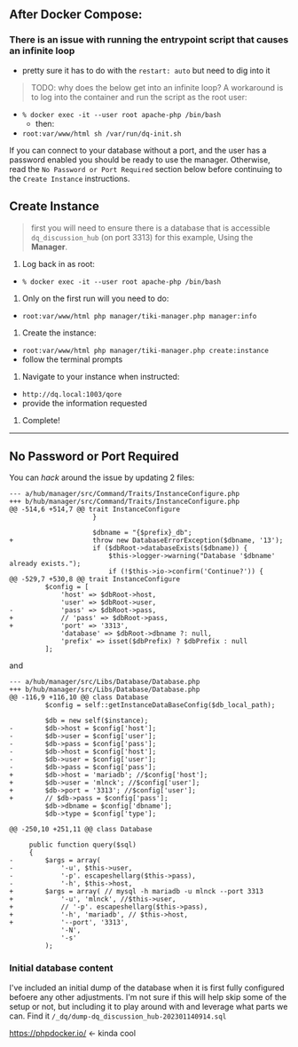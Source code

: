 ## After Docker Compose:
### There is an issue with running the entrypoint script that causes an infinite loop
- pretty sure it has to do with the `restart: auto` but need to dig into it
> TODO: why does the below get into an infinite loop?
A workaround is to log into the container and run the script as the root user:
- `% docker exec -it --user root apache-php /bin/bash`
  - then:
- `root:var/www/html sh /var/run/dq-init.sh`

If you can connect to your database without a port, and the user has a password enabled you should be ready to use the manager.
Otherwise, read the `No Password or Port Required` section below before continuing to the `Create Instance` instructions.

## Create Instance
> first you will need to ensure there is a database that is accessible `dq_discussion_hub` \(on port 3313) for this example,
Using the **Manager**.
1. Log back in as root:
  - `% docker exec -it --user root apache-php /bin/bash` 
1. Only on the first run will you need to do:
  - `root:var/www/html php manager/tiki-manager.php manager:info`
1. Create the instance:
  - `root:var/www/html php manager/tiki-manager.php create:instance`
  - follow the terminal prompts
1. Navigate to your instance when instructed:
  - `http://dq.local:1003/qore`
  - provide the information requested
1. Complete!

---

## No Password or Port Required
You can _hack_ around the issue by updating 2 files:
```
--- a/hub/manager/src/Command/Traits/InstanceConfigure.php
+++ b/hub/manager/src/Command/Traits/InstanceConfigure.php
@@ -514,6 +514,7 @@ trait InstanceConfigure
                     }
 
                     $dbname = "{$prefix}_db";
+                    throw new DatabaseErrorException($dbname, '13');
                     if ($dbRoot->databaseExists($dbname)) {
                         $this->logger->warning("Database '$dbname' already exists.");
                         if (!$this->io->confirm('Continue?')) {
@@ -529,7 +530,8 @@ trait InstanceConfigure
         $config = [
             'host' => $dbRoot->host,
             'user' => $dbRoot->user,
-            'pass' => $dbRoot->pass,
+            // 'pass' => $dbRoot->pass,
+            'port' => '3313',
             'database' => $dbRoot->dbname ?: null,
             'prefix' => isset($dbPrefix) ? $dbPrefix : null
         ];
```
and
```
--- a/hub/manager/src/Libs/Database/Database.php
+++ b/hub/manager/src/Libs/Database/Database.php
@@ -116,9 +116,10 @@ class Database
         $config = self::getInstanceDataBaseConfig($db_local_path);
 
         $db = new self($instance);
-        $db->host = $config['host'];
-        $db->user = $config['user'];
-        $db->pass = $config['pass'];
-        $db->host = $config['host'];
-        $db->user = $config['user'];
-        $db->pass = $config['pass'];
+        $db->host = 'mariadb'; //$config['host'];
+        $db->user = 'mlnck'; //$config['user'];
+        $db->port = '3313'; //$config['user'];
+        // $db->pass = $config['pass'];
         $db->dbname = $config['dbname'];
         $db->type = $config['type'];
 
@@ -250,10 +251,11 @@ class Database
 
     public function query($sql)
     {
-        $args = array(
-            '-u', $this->user,
-            '-p'. escapeshellarg($this->pass),
-            '-h', $this->host,
+        $args = array( // mysql -h mariadb -u mlnck --port 3313
+            '-u', 'mlnck', //$this->user,
+            // '-p'. escapeshellarg($this->pass),
+            '-h', 'mariadb', // $this->host,
+            '--port', '3313',
             '-N',
             '-s'
         );
```
### Initial database content
I've included an initial dump of the database when it is first fully configured befoere any other adjustments.
I'm not sure if this will help skip some of the setup or not, but including it to play around with and leverage what parts we can.
Find it `/_dq/dump-dq_discussion_hub-202301140914.sql`

https://phpdocker.io/ <- kinda cool
